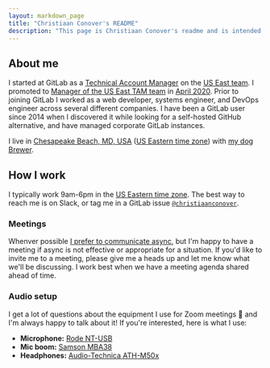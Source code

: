 ```yaml
---
layout: markdown_page
title: "Christiaan Conover's README"
description: "This page is Christiaan Conover's readme and is intended to be helpful when interacting with him."
---
```


## About me

I started at GitLab as a [Technical Account Manager](https://about.gitlab.com/job-families/sales/technical-account-manager/) on the [US East team](https://gitlab.com/gitlab-com/customer-success/tam/-/wikis/Americas-East). I promoted to [Manager of the US East TAM team](https://gitlab.com/gitlab-com/customer-success/tam/-/wikis/Americas-East) in [April 2020](https://www.google.com/search?q=days+since+april+1+2020). Prior to joining GitLab I worked as a web developer, systems engineer, and DevOps engineer across several different companies. I have been a GitLab user since 2014 when I discovered it while looking for a self-hosted GitHub alternative, and have managed corporate GitLab instances.

I live in [Chesapeake Beach, MD, USA](https://goo.gl/maps/DvsKCBtDPNm84D186) ([US Eastern time zone](https://www.timeanddate.com/worldclock/converter.html?iso=20210806T220000&p1=4989)) with [my dog Brewer](/company/team-pets/#142-brewer).

## How I work

I typically work 9am-6pm in the [US Eastern time zone](https://www.timeanddate.com/worldclock/converter.html?iso=20210806T220000&p1=4989). The best way to reach me is on Slack, or tag me in a GitLab issue [`@christiaanconover`](https://gitlab.com/christiaanconover).

### Meetings

Whenver possible [I prefer to communicate async](/company/culture/all-remote/asynchronous/), but I'm happy to have a meeting if async is not effective or appropriate for a situation. If you'd like to invite me to a meeting, please give me a heads up and let me know what we'll be discussing. I work best when we have a meeting agenda shared ahead of time.

### Audio setup

I get a lot of questions about the equipment I use for Zoom meetings 🙂 and I'm always happy to talk about it! If you're interested, here is what I use:

- **Microphone:** [Rode NT-USB](https://www.rode.com/microphones/nt-usb)
- **Mic boom:** [Samson MBA38](http://www.samsontech.com/samson/products/accessories/microphone-stands/mba38/)
- **Headphones:** [Audio-Technica ATH-M50x](https://www.audio-technica.com/en-us/ath-m50x)
